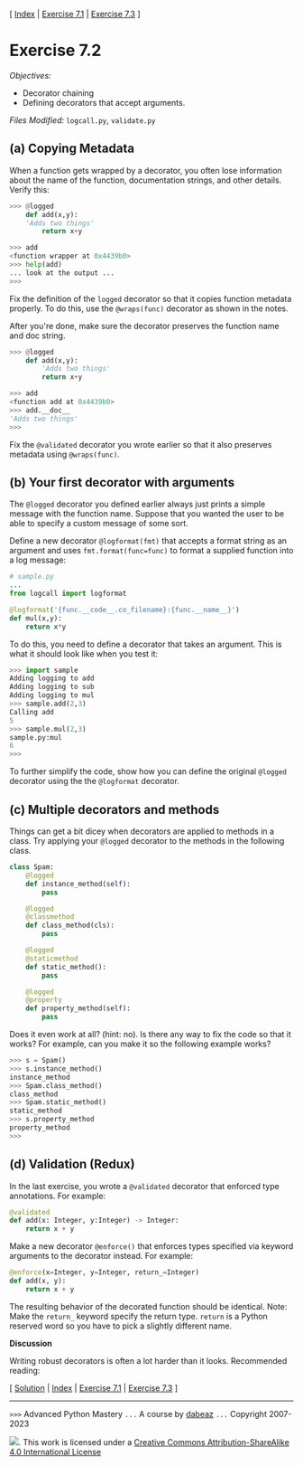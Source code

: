 \[ [Index](index.md) | [Exercise 7.1](ex7_1.md) | [Exercise 7.3](ex7_3.md) \]

# Exercise 7.2

*Objectives:*

- Decorator chaining
- Defining decorators that accept arguments.

*Files Modified:* `logcall.py`, `validate.py`

## (a) Copying Metadata

When a function gets wrapped by a decorator, you often lose
information about the name of the function, documentation strings, and
other details.  Verify this:

```python
>>> @logged
    def add(x,y):
    'Adds two things'
        return x+y

>>> add
<function wrapper at 0x4439b0>
>>> help(add)
... look at the output ...
>>>
```

Fix the definition of the `logged` decorator so that it copies
function metadata properly.  To do this, use the `@wraps(func)`
decorator as shown in the notes.

After you're done, make sure the decorator preserves the function name
and doc string.

```python
>>> @logged
    def add(x,y):
        'Adds two things'
        return x+y

>>> add
<function add at 0x4439b0>
>>> add.__doc__
'Adds two things'
>>>
```

Fix the `@validated` decorator you wrote earlier so that it also preserves
metadata using `@wraps(func)`.

## (b) Your first decorator with arguments

The `@logged` decorator you defined earlier always just
prints a simple message with the function name.
Suppose that you wanted the user to be able to specify a
custom message of some sort.

Define a new decorator `@logformat(fmt)` that accepts
a format string as an argument and uses `fmt.format(func=func)` to
format a supplied function into a log message:

```python
# sample.py
...
from logcall import logformat

@logformat('{func.__code__.co_filename}:{func.__name__}')
def mul(x,y):
    return x*y
```

To do this, you need to define a decorator that takes an argument.
This is what it should look like when you test it:

```python
>>> import sample
Adding logging to add
Adding logging to sub
Adding logging to mul
>>> sample.add(2,3)
Calling add
5
>>> sample.mul(2,3)
sample.py:mul
6
>>>
```

To further simplify the code, show how you can define the original `@logged` decorator
using the the `@logformat` decorator.

## (c) Multiple decorators and methods

Things can get a bit dicey when decorators are applied to methods in a
class.  Try applying your `@logged` decorator to the methods in the
following class.

```python
class Spam:
    @logged
    def instance_method(self):
        pass

    @logged
    @classmethod
    def class_method(cls):
        pass

    @logged
    @staticmethod
    def static_method():
        pass

    @logged
    @property
    def property_method(self):
        pass
```

Does it even work at all? (hint: no). Is there any way to fix the code so
that it works?  For example, can you make it so the following example
works?

```python
>>> s = Spam()
>>> s.instance_method()
instance_method
>>> Spam.class_method()
class_method
>>> Spam.static_method()
static_method
>>> s.property_method
property_method
>>>
```

## (d) Validation (Redux)

In the last exercise, you wrote a `@validated` decorator that enforced
type annotations. For example:

```python
@validated
def add(x: Integer, y:Integer) -> Integer:
    return x + y
```

Make a new decorator `@enforce()` that enforces types specified
via keyword arguments to the decorator instead.  For example:

```python
@enforce(x=Integer, y=Integer, return_=Integer)
def add(x, y):
    return x + y
```

The resulting behavior of the decorated function should be identical.
Note: Make the `return_` keyword specify the return type.  `return` is
a Python reserved word so you have to pick a slightly different name.


**Discussion**

Writing robust decorators is often a lot harder than it looks.
Recommended reading:


\[ [Solution](soln7_2.md) | [Index](index.md) | [Exercise 7.1](ex7_1.md) | [Exercise 7.3](ex7_3.md) \]

----
`>>>` Advanced Python Mastery
`...` A course by [dabeaz](https://www.dabeaz.com)
`...` Copyright 2007-2023

![](https://i.creativecommons.org/l/by-sa/4.0/88x31.png). This work is licensed under a [Creative Commons Attribution-ShareAlike 4.0 International License](http://creativecommons.org/licenses/by-sa/4.0/)
